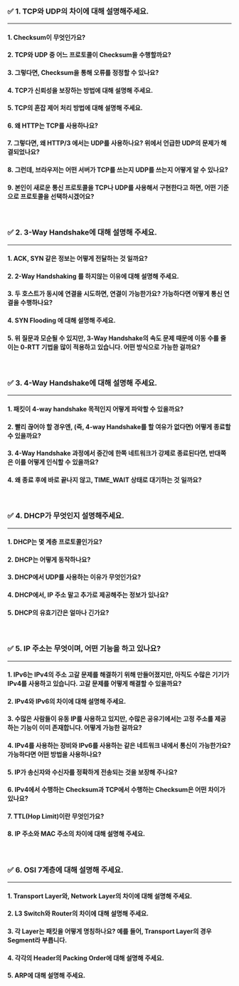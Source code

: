 ### ✅  1. TCP와 UDP의 차이에 대해 설명해주세요.

---

#### 1. Checksum이 무엇인가요?
#### 2. TCP와 UDP 중 어느 프로토콜이 Checksum을 수행할까요?
#### 3. 그렇다면, Checksum을 통해 오류를 정정할 수 있나요?
#### 4. TCP가 신뢰성을 보장하는 방법에 대해 설명해 주세요.
#### 5. TCP의 혼잡 제어 처리 방법에 대해 설명해 주세요.
#### 6. 왜 HTTP는 TCP를 사용하나요?
#### 7. 그렇다면, 왜 HTTP/3 에서는 UDP를 사용하나요? 위에서 언급한 UDP의 문제가 해결되었나요?
#### 8. 그런데, 브라우저는 어떤 서버가 TCP를 쓰는지 UDP를 쓰는지 어떻게 알 수 있나요?
#### 9. 본인이 새로운 통신 프로토콜을 TCP나 UDP를 사용해서 구현한다고 하면, 어떤 기준으로 프로토콜을 선택하시겠어요?

<br/>

###  ✅  2. 3-Way Handshake에 대해 설명해 주세요.

---

#### 1. ACK, SYN 같은 정보는 어떻게 전달하는 것 일까요?
#### 2. 2-Way Handshaking 를 하지않는 이유에 대해 설명해 주세요.
#### 3. 두 호스트가 동시에 연결을 시도하면, 연결이 가능한가요? 가능하다면 어떻게 통신 연결을 수행하나요?
#### 4. SYN Flooding 에 대해 설명해 주세요.
#### 5. 위 질문과 모순될 수 있지만, 3-Way Handshake의 속도 문제 때문에 이동 수를 줄이는 0-RTT 기법을 많이 적용하고 있습니다. 어떤 방식으로 가능한 걸까요?

<br/>

###  ✅  3. 4-Way Handshake에 대해 설명해 주세요.

---

#### 1. 패킷이 4-way handshake 목적인지 어떻게 파악할 수 있을까요?
#### 2. 빨리 끊어야 할 경우엔, (즉, 4-way Handshake를 할 여유가 없다면) 어떻게 종료할 수 있을까요?
#### 3. 4-Way Handshake 과정에서 중간에 한쪽 네트워크가 강제로 종료된다면, 반대쪽은 이를 어떻게 인식할 수 있을까요?
#### 4. 왜 종료 후에 바로 끝나지 않고, TIME_WAIT 상태로 대기하는 것 일까요?

<br/>

### ✅  4. DHCP가 무엇인지 설명해주세요.

---

#### 1. DHCP는 몇 계층 프로토콜인가요?
#### 2. DHCP는 어떻게 동작하나요?
#### 3. DHCP에서 UDP를 사용하는 이유가 무엇인가요?
#### 4. DHCP에서, IP 주소 말고 추가로 제공해주는 정보가 있나요?
#### 5. DHCP의 유효기간은 얼마나 긴가요?

<br/>

###  ✅  5. IP 주소는 무엇이며, 어떤 기능을 하고 있나요?

---

#### 1. IPv6는 IPv4의 주소 고갈 문제를 해결하기 위해 만들어졌지만, 아직도 수많은 기기가 IPv4를 사용하고 있습니다. 고갈 문제를 어떻게 해결할 수 있을까요?
#### 2. IPv4와 IPv6의 차이에 대해 설명해 주세요.
#### 3. 수많은 사람들이 유동 IP를 사용하고 있지만, 수많은 공유기에서는 고정 주소를 제공하는 기능이 이미 존재합니다. 어떻게 가능한 걸까요?
#### 4. IPv4를 사용하는 장비와 IPv6를 사용하는 같은 네트워크 내에서 통신이 가능한가요? 가능하다면 어떤 방법을 사용하나요?
#### 5. IP가 송신자와 수신자를 정확하게 전송되는 것을 보장해 주나요?
#### 6. IPv4에서 수행하는 Checksum과 TCP에서 수행하는 Checksum은 어떤 차이가 있나요?
#### 7. TTL(Hop Limit)이란 무엇인가요?
#### 8. IP 주소와 MAC 주소의 차이에 대해 설명해 주세요.

<br/>

###  ✅  6. OSI 7계층에 대해 설명해 주세요.

---

#### 1. Transport Layer와, Network Layer의 차이에 대해 설명해 주세요.
#### 2. L3 Switch와 Router의 차이에 대해 설명해 주세요.
#### 3. 각 Layer는 패킷을 어떻게 명칭하나요? 예를 들어, Transport Layer의 경우 Segment라 부릅니다.
#### 4. 각각의 Header의 Packing Order에 대해 설명해 주세요.
#### 5. ARP에 대해 설명해 주세요.